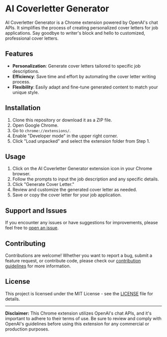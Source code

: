 # AI Coverletter Generator

AI Coverletter Generator is a Chrome extension powered by OpenAI's chat APIs. It simplifies the process of creating personalized cover letters for job applications. Say goodbye to writer's block and hello to customized, professional cover letters.

## Features

- **Personalization**: Generate cover letters tailored to specific job descriptions.
- **Efficiency**: Save time and effort by automating the cover letter writing process.
- **Flexibility**: Easily adapt and fine-tune generated content to match your unique style.

## Installation

1. Clone this repository or download it as a ZIP file.
2. Open Google Chrome.
3. Go to `chrome://extensions/`.
4. Enable "Developer mode" in the upper right corner.
5. Click "Load unpacked" and select the extension folder from Step 1.

## Usage

1. Click on the AI Coverletter Generator extension icon in your Chrome browser.
2. Follow the prompts to input the job description and any specific details.
3. Click "Generate Cover Letter."
4. Review and customize the generated cover letter as needed.
5. Save or copy the cover letter for your job application.

## Support and Issues

If you encounter any issues or have suggestions for improvements, please feel free to [open an issue](https://github.com/jbrocksfellas/aicoverletter/issues).

## Contributing

Contributions are welcome! Whether you want to report a bug, submit a feature request, or contribute code, please check our [contribution guidelines](CONTRIBUTING.md) for more information.

## License

This project is licensed under the MIT License - see the [LICENSE](LICENSE) file for details.

---

**Disclaimer:** This Chrome extension utilizes OpenAI's chat APIs, and it's important to adhere to their terms of use. Be sure to review and comply with OpenAI's guidelines before using this extension for any commercial or production purposes.
